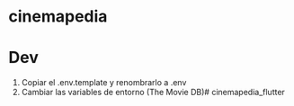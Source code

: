 # cinemapedia

# Dev

1. Copiar el .env.template y renombrarlo a .env
2. Cambiar las variables de entorno (The Movie DB)# cinemapedia_flutter

